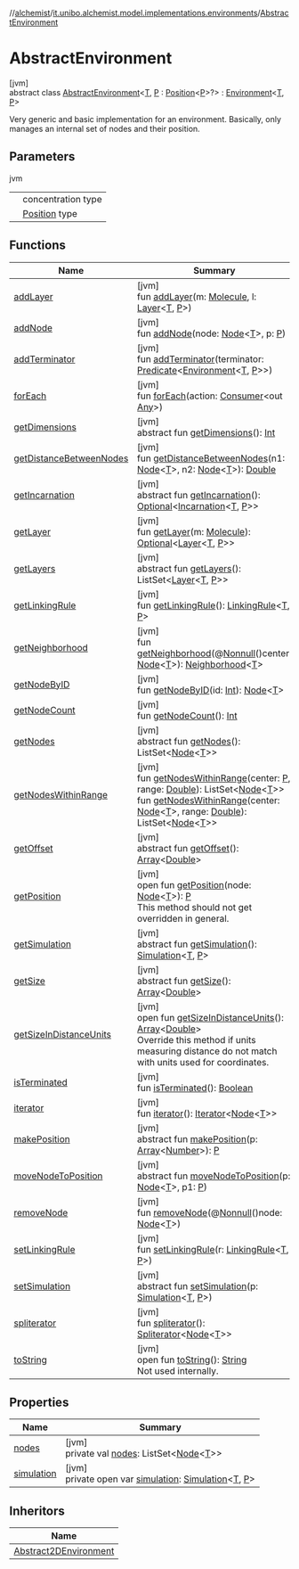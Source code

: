 //[alchemist](../../../index.md)/[it.unibo.alchemist.model.implementations.environments](../index.md)/[AbstractEnvironment](index.md)

# AbstractEnvironment

[jvm]\
abstract class [AbstractEnvironment](index.md)<[T](index.md), [P](index.md) : [Position](../../it.unibo.alchemist.model.interfaces/-position/index.md)<[P](../../it.unibo.alchemist.model.interfaces/-route/index.md)>?> : [Environment](../../it.unibo.alchemist.model.interfaces/-environment/index.md)<[T](../../it.unibo.alchemist.model.implementations.layers/-step-layer/index.md), [P](../../it.unibo.alchemist.model.interfaces/-route/index.md)> 

Very generic and basic implementation for an environment. Basically, only manages an internal set of nodes and their position.

## Parameters

jvm

| | |
|---|---|
| <T> | concentration type |
| <P> | [Position](../../it.unibo.alchemist.model.interfaces/-position/index.md) type |

## Functions

| Name | Summary |
|---|---|
| [addLayer](add-layer.md) | [jvm]<br>fun [addLayer](add-layer.md)(m: [Molecule](../../it.unibo.alchemist.model.interfaces/-molecule/index.md), l: [Layer](../../it.unibo.alchemist.model.interfaces/-layer/index.md)<[T](../../it.unibo.alchemist.model.implementations.layers/-step-layer/index.md), [P](../../it.unibo.alchemist.model.interfaces/-route/index.md)>) |
| [addNode](add-node.md) | [jvm]<br>fun [addNode](add-node.md)(node: [Node](../../it.unibo.alchemist.model.interfaces/-node/index.md)<[T](../../it.unibo.alchemist.model.implementations.layers/-step-layer/index.md)>, p: [P](../../it.unibo.alchemist.model.interfaces/-route/index.md)) |
| [addTerminator](add-terminator.md) | [jvm]<br>fun [addTerminator](add-terminator.md)(terminator: [Predicate](https://docs.oracle.com/javase/8/docs/api/java/util/function/Predicate.html)<[Environment](../../it.unibo.alchemist.model.interfaces/-environment/index.md)<[T](../../it.unibo.alchemist.model.implementations.layers/-step-layer/index.md), [P](../../it.unibo.alchemist.model.interfaces/-route/index.md)>>) |
| [forEach](for-each.md) | [jvm]<br>fun [forEach](for-each.md)(action: [Consumer](https://docs.oracle.com/javase/8/docs/api/java/util/function/Consumer.html)<out [Any](https://kotlinlang.org/api/latest/jvm/stdlib/kotlin/-any/index.html)>) |
| [getDimensions](../../it.unibo.alchemist.model.interfaces/-environment/get-dimensions.md) | [jvm]<br>abstract fun [getDimensions](../../it.unibo.alchemist.model.interfaces/-environment/get-dimensions.md)(): [Int](https://kotlinlang.org/api/latest/jvm/stdlib/kotlin/-int/index.html) |
| [getDistanceBetweenNodes](get-distance-between-nodes.md) | [jvm]<br>fun [getDistanceBetweenNodes](get-distance-between-nodes.md)(n1: [Node](../../it.unibo.alchemist.model.interfaces/-node/index.md)<[T](../../it.unibo.alchemist.model.implementations.layers/-step-layer/index.md)>, n2: [Node](../../it.unibo.alchemist.model.interfaces/-node/index.md)<[T](../../it.unibo.alchemist.model.implementations.layers/-step-layer/index.md)>): [Double](https://kotlinlang.org/api/latest/jvm/stdlib/kotlin/-double/index.html) |
| [getIncarnation](../../it.unibo.alchemist.model.interfaces/-environment/get-incarnation.md) | [jvm]<br>abstract fun [getIncarnation](../../it.unibo.alchemist.model.interfaces/-environment/get-incarnation.md)(): [Optional](https://docs.oracle.com/javase/8/docs/api/java/util/Optional.html)<[Incarnation](../../it.unibo.alchemist.model.interfaces/-incarnation/index.md)<[T](../../it.unibo.alchemist.model.implementations.layers/-step-layer/index.md), [P](../../it.unibo.alchemist.model.interfaces/-route/index.md)>> |
| [getLayer](get-layer.md) | [jvm]<br>fun [getLayer](get-layer.md)(m: [Molecule](../../it.unibo.alchemist.model.interfaces/-molecule/index.md)): [Optional](https://docs.oracle.com/javase/8/docs/api/java/util/Optional.html)<[Layer](../../it.unibo.alchemist.model.interfaces/-layer/index.md)<[T](../../it.unibo.alchemist.model.implementations.layers/-step-layer/index.md), [P](../../it.unibo.alchemist.model.interfaces/-route/index.md)>> |
| [getLayers](../../it.unibo.alchemist.model.interfaces/-environment/get-layers.md) | [jvm]<br>abstract fun [getLayers](../../it.unibo.alchemist.model.interfaces/-environment/get-layers.md)(): ListSet<[Layer](../../it.unibo.alchemist.model.interfaces/-layer/index.md)<[T](../../it.unibo.alchemist.model.implementations.layers/-step-layer/index.md), [P](../../it.unibo.alchemist.model.interfaces/-route/index.md)>> |
| [getLinkingRule](get-linking-rule.md) | [jvm]<br>fun [getLinkingRule](get-linking-rule.md)(): [LinkingRule](../../it.unibo.alchemist.model.interfaces/-linking-rule/index.md)<[T](../../it.unibo.alchemist.model.implementations.layers/-step-layer/index.md), [P](../../it.unibo.alchemist.model.interfaces/-route/index.md)> |
| [getNeighborhood](get-neighborhood.md) | [jvm]<br>fun [getNeighborhood](get-neighborhood.md)(@[Nonnull](https://docs.oracle.com/javase/8/docs/api/javax/annotation/Nonnull.html)()center: [Node](../../it.unibo.alchemist.model.interfaces/-node/index.md)<[T](../../it.unibo.alchemist.model.implementations.layers/-step-layer/index.md)>): [Neighborhood](../../it.unibo.alchemist.model.interfaces/-neighborhood/index.md)<[T](../../it.unibo.alchemist.model.implementations.layers/-step-layer/index.md)> |
| [getNodeByID](get-node-by-i-d.md) | [jvm]<br>fun [getNodeByID](get-node-by-i-d.md)(id: [Int](https://kotlinlang.org/api/latest/jvm/stdlib/kotlin/-int/index.html)): [Node](../../it.unibo.alchemist.model.interfaces/-node/index.md)<[T](../../it.unibo.alchemist.model.implementations.layers/-step-layer/index.md)> |
| [getNodeCount](get-node-count.md) | [jvm]<br>fun [getNodeCount](get-node-count.md)(): [Int](https://kotlinlang.org/api/latest/jvm/stdlib/kotlin/-int/index.html) |
| [getNodes](../../it.unibo.alchemist.model.interfaces/-environment/get-nodes.md) | [jvm]<br>abstract fun [getNodes](../../it.unibo.alchemist.model.interfaces/-environment/get-nodes.md)(): ListSet<[Node](../../it.unibo.alchemist.model.interfaces/-node/index.md)<[T](../../it.unibo.alchemist.model.implementations.layers/-step-layer/index.md)>> |
| [getNodesWithinRange](get-nodes-within-range.md) | [jvm]<br>fun [getNodesWithinRange](get-nodes-within-range.md)(center: [P](../../it.unibo.alchemist.model.interfaces/-route/index.md), range: [Double](https://kotlinlang.org/api/latest/jvm/stdlib/kotlin/-double/index.html)): ListSet<[Node](../../it.unibo.alchemist.model.interfaces/-node/index.md)<[T](../../it.unibo.alchemist.model.implementations.layers/-step-layer/index.md)>><br>fun [getNodesWithinRange](get-nodes-within-range.md)(center: [Node](../../it.unibo.alchemist.model.interfaces/-node/index.md)<[T](../../it.unibo.alchemist.model.implementations.layers/-step-layer/index.md)>, range: [Double](https://kotlinlang.org/api/latest/jvm/stdlib/kotlin/-double/index.html)): ListSet<[Node](../../it.unibo.alchemist.model.interfaces/-node/index.md)<[T](../../it.unibo.alchemist.model.implementations.layers/-step-layer/index.md)>> |
| [getOffset](../../it.unibo.alchemist.model.interfaces/-environment/get-offset.md) | [jvm]<br>abstract fun [getOffset](../../it.unibo.alchemist.model.interfaces/-environment/get-offset.md)(): [Array](https://kotlinlang.org/api/latest/jvm/stdlib/kotlin/-array/index.html)<[Double](https://kotlinlang.org/api/latest/jvm/stdlib/kotlin/-double/index.html)> |
| [getPosition](get-position.md) | [jvm]<br>open fun [getPosition](get-position.md)(node: [Node](../../it.unibo.alchemist.model.interfaces/-node/index.md)<[T](../../it.unibo.alchemist.model.implementations.layers/-step-layer/index.md)>): [P](../../it.unibo.alchemist.model.interfaces/-route/index.md)<br>This method should not get overridden in general. |
| [getSimulation](../../it.unibo.alchemist.model.interfaces/-environment/get-simulation.md) | [jvm]<br>abstract fun [getSimulation](../../it.unibo.alchemist.model.interfaces/-environment/get-simulation.md)(): [Simulation](../../it.unibo.alchemist.core.interfaces/-simulation/index.md)<[T](../../it.unibo.alchemist.model.implementations.layers/-step-layer/index.md), [P](../../it.unibo.alchemist.model.interfaces/-route/index.md)> |
| [getSize](../../it.unibo.alchemist.model.interfaces/-environment/get-size.md) | [jvm]<br>abstract fun [getSize](../../it.unibo.alchemist.model.interfaces/-environment/get-size.md)(): [Array](https://kotlinlang.org/api/latest/jvm/stdlib/kotlin/-array/index.html)<[Double](https://kotlinlang.org/api/latest/jvm/stdlib/kotlin/-double/index.html)> |
| [getSizeInDistanceUnits](get-size-in-distance-units.md) | [jvm]<br>open fun [getSizeInDistanceUnits](get-size-in-distance-units.md)(): [Array](https://kotlinlang.org/api/latest/jvm/stdlib/kotlin/-array/index.html)<[Double](https://kotlinlang.org/api/latest/jvm/stdlib/kotlin/-double/index.html)><br>Override this method if units measuring distance do not match with units used for coordinates. |
| [isTerminated](is-terminated.md) | [jvm]<br>fun [isTerminated](is-terminated.md)(): [Boolean](https://kotlinlang.org/api/latest/jvm/stdlib/kotlin/-boolean/index.html) |
| [iterator](iterator.md) | [jvm]<br>fun [iterator](iterator.md)(): [Iterator](https://docs.oracle.com/javase/8/docs/api/java/util/Iterator.html)<[Node](../../it.unibo.alchemist.model.interfaces/-node/index.md)<[T](../../it.unibo.alchemist.model.implementations.layers/-step-layer/index.md)>> |
| [makePosition](../../it.unibo.alchemist.model.interfaces/-environment/make-position.md) | [jvm]<br>abstract fun [makePosition](../../it.unibo.alchemist.model.interfaces/-environment/make-position.md)(p: [Array](https://kotlinlang.org/api/latest/jvm/stdlib/kotlin/-array/index.html)<[Number](https://docs.oracle.com/javase/8/docs/api/java/lang/Number.html)>): [P](../../it.unibo.alchemist.model.interfaces/-route/index.md) |
| [moveNodeToPosition](../../it.unibo.alchemist.model.interfaces/-environment/move-node-to-position.md) | [jvm]<br>abstract fun [moveNodeToPosition](../../it.unibo.alchemist.model.interfaces/-environment/move-node-to-position.md)(p: [Node](../../it.unibo.alchemist.model.interfaces/-node/index.md)<[T](../../it.unibo.alchemist.model.implementations.layers/-step-layer/index.md)>, p1: [P](../../it.unibo.alchemist.model.interfaces/-route/index.md)) |
| [removeNode](remove-node.md) | [jvm]<br>fun [removeNode](remove-node.md)(@[Nonnull](https://docs.oracle.com/javase/8/docs/api/javax/annotation/Nonnull.html)()node: [Node](../../it.unibo.alchemist.model.interfaces/-node/index.md)<[T](../../it.unibo.alchemist.model.implementations.layers/-step-layer/index.md)>) |
| [setLinkingRule](set-linking-rule.md) | [jvm]<br>fun [setLinkingRule](set-linking-rule.md)(r: [LinkingRule](../../it.unibo.alchemist.model.interfaces/-linking-rule/index.md)<[T](../../it.unibo.alchemist.model.implementations.layers/-step-layer/index.md), [P](../../it.unibo.alchemist.model.interfaces/-route/index.md)>) |
| [setSimulation](../../it.unibo.alchemist.model.interfaces/-environment/set-simulation.md) | [jvm]<br>abstract fun [setSimulation](../../it.unibo.alchemist.model.interfaces/-environment/set-simulation.md)(p: [Simulation](../../it.unibo.alchemist.core.interfaces/-simulation/index.md)<[T](../../it.unibo.alchemist.model.implementations.layers/-step-layer/index.md), [P](../../it.unibo.alchemist.model.interfaces/-route/index.md)>) |
| [spliterator](spliterator.md) | [jvm]<br>fun [spliterator](spliterator.md)(): [Spliterator](https://docs.oracle.com/javase/8/docs/api/java/util/Spliterator.html)<[Node](../../it.unibo.alchemist.model.interfaces/-node/index.md)<[T](../../it.unibo.alchemist.model.implementations.layers/-step-layer/index.md)>> |
| [toString](to-string.md) | [jvm]<br>open fun [toString](to-string.md)(): [String](https://docs.oracle.com/javase/8/docs/api/java/lang/String.html)<br>Not used internally. |

## Properties

| Name | Summary |
|---|---|
| [nodes](nodes.md) | [jvm]<br>private val [nodes](nodes.md): ListSet<[Node](../../it.unibo.alchemist.model.interfaces/-node/index.md)<[T](../../it.unibo.alchemist.model.implementations.layers/-step-layer/index.md)>> |
| [simulation](simulation.md) | [jvm]<br>private open var [simulation](simulation.md): [Simulation](../../it.unibo.alchemist.core.interfaces/-simulation/index.md)<[T](../../it.unibo.alchemist.model.implementations.layers/-step-layer/index.md), [P](../../it.unibo.alchemist.model.interfaces/-route/index.md)> |

## Inheritors

| Name |
|---|
| [Abstract2DEnvironment](../-abstract2-d-environment/index.md) |
